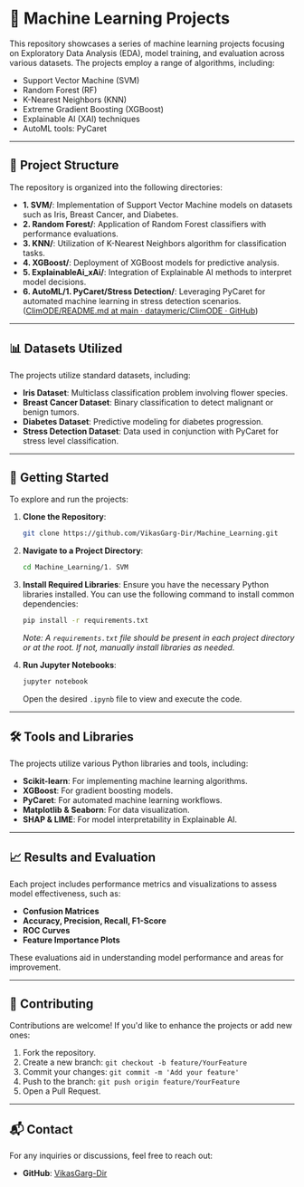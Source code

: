 # 🧠 Machine Learning Projects

This repository showcases a series of machine learning projects focusing on Exploratory Data Analysis (EDA), model training, and evaluation across various datasets. The projects employ a range of algorithms, including:

- Support Vector Machine (SVM)
- Random Forest (RF)
- K-Nearest Neighbors (KNN)
- Extreme Gradient Boosting (XGBoost)
- Explainable AI (XAI) techniques
- AutoML tools: PyCaret

---

## 📁 Project Structure

The repository is organized into the following directories:

- **1. SVM/**: Implementation of Support Vector Machine models on datasets such as Iris, Breast Cancer, and Diabetes.
- **2. Random Forest/**: Application of Random Forest classifiers with performance evaluations.
- **3. KNN/**: Utilization of K-Nearest Neighbors algorithm for classification tasks.
- **4. XGBoost/**: Deployment of XGBoost models for predictive analysis.
- **5. ExplainableAi_xAi/**: Integration of Explainable AI methods to interpret model decisions.
- **6. AutoML/1. PyCaret/Stress Detection/**: Leveraging PyCaret for automated machine learning in stress detection scenarios. ([ClimODE/README.md at main · dataymeric/ClimODE · GitHub](https://github.com/dataymeric/ClimODE/blob/main/README.md?utm_source=chatgpt.com))

---

## 📊 Datasets Utilized

The projects utilize standard datasets, including:

- **Iris Dataset**: Multiclass classification problem involving flower species.
- **Breast Cancer Dataset**: Binary classification to detect malignant or benign tumors.
- **Diabetes Dataset**: Predictive modeling for diabetes progression.
- **Stress Detection Dataset**: Data used in conjunction with PyCaret for stress level classification.

---

## 🚀 Getting Started

To explore and run the projects:

1. **Clone the Repository**:
   ```bash
   git clone https://github.com/VikasGarg-Dir/Machine_Learning.git
   ```


2. **Navigate to a Project Directory**:
   ```bash
   cd Machine_Learning/1. SVM
   ```


3. **Install Required Libraries**:
   Ensure you have the necessary Python libraries installed. You can use the following command to install common dependencies:
   ```bash
   pip install -r requirements.txt
   ```

   *Note: A `requirements.txt` file should be present in each project directory or at the root. If not, manually install libraries as needed.*

4. **Run Jupyter Notebooks**:
   ```bash
   jupyter notebook
   ```

   Open the desired `.ipynb` file to view and execute the code.

---

## 🛠️ Tools and Libraries

The projects utilize various Python libraries and tools, including:

- **Scikit-learn**: For implementing machine learning algorithms.
- **XGBoost**: For gradient boosting models.
- **PyCaret**: For automated machine learning workflows.
- **Matplotlib & Seaborn**: For data visualization.
- **SHAP & LIME**: For model interpretability in Explainable AI.

---

## 📈 Results and Evaluation

Each project includes performance metrics and visualizations to assess model effectiveness, such as:

- **Confusion Matrices**
- **Accuracy, Precision, Recall, F1-Score**
- **ROC Curves**
- **Feature Importance Plots**

These evaluations aid in understanding model performance and areas for improvement.

---

## 🤝 Contributing

Contributions are welcome! If you'd like to enhance the projects or add new ones:

1. Fork the repository.
2. Create a new branch: `git checkout -b feature/YourFeature`
3. Commit your changes: `git commit -m 'Add your feature'`
4. Push to the branch: `git push origin feature/YourFeature`
5. Open a Pull Request.

---

## 📬 Contact

For any inquiries or discussions, feel free to reach out:

- **GitHub**: [VikasGarg-Dir](https://github.com/VikasGarg-Dir)